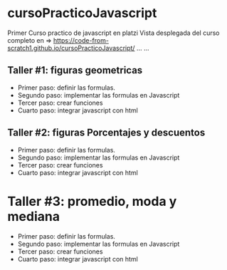 # cursoPracticoJavascript
Primer Curso practico de javascript en platzi
Vista desplegada del curso completo en => https://code-from-scratch1.github.io/cursoPracticoJavascript/
...
...

## Taller #1: figuras geometricas

- Primer paso: definir las formulas.
- Segundo paso: implementar las formulas en Javascript
- Tercer paso: crear funciones
- Cuarto paso: integrar javascript con html

## Taller #2: figuras Porcentajes y descuentos

- Primer paso: definir las formulas.
- Segundo paso: implementar las formulas en Javascript
- Tercer paso: crear funciones
- Cuarto paso: integrar javascript con html

# Taller #3: promedio, moda y mediana

- Primer paso: definir las formulas.
- Segundo paso: implementar las formulas en Javascript
- Tercer paso: crear funciones
- Cuarto paso: integrar javascript con html